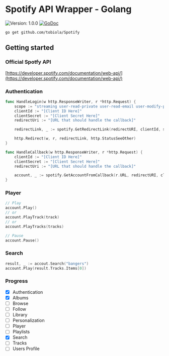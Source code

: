 # Spotify API Wrapper - Golang

![Version: 1.0.0](https://img.shields.io/badge/version-1.0.0-brightgreen.svg)
[![GoDoc](https://godoc.org/github.com/tobiola/Spotify?status.svg)](https://godoc.org/github.com/tobiola/Spotify)

```
go get github.com/tobiola/Spotify
```

## Getting started

### Official Spotfy API
[https://developer.spotify.com/documentation/web-api/](https://developer.spotify.com/documentation/web-api/)

### Authentication

````Go
func HandleLogin(w http.ResponseWriter, r *http.Request) {
 	scope := "streaming user-read-private user-read-email user-modify-playback-state"
	clientId := "[Client ID Here]"
	clientSecret := "[Client Secret Here]"
 	redirectUri := "[URL that should handle the callback]"

 	redirectLink, _ := spotify.GetRedirectLink(redirectURI, clientId, scope)

 	http.Redirect(w, r, redirectLink, http.StatusSeeOther)
}

func HandleCallback(w http.ResponseWriter, r *http.Request) {
	clientId := "[Client ID Here]"
	clientSecret := "[Client Secret Here]"
 	redirectUri := "[URL that should handle the callback]"

	account, _ := spotify.GetAccountFromCallback(r.URL, redirectURI, clientID, clientSecret)
}
````

### Player

````Go
// Play 
account.Play()
// or
account.PlayTrack(track)
// or
account.PlayTracks(tracks)

// Pause
account.Pause()
````

### Search

````Go
result, _ := accout.Search("bangers")
account.Play(result.Tracks.Items[0])
````

### Progress
- [x] Authentication
- [x] Albums
- [ ] Browse
- [ ] Follow
- [ ] Library
- [ ] Personalization
- [ ] Player
- [ ] Playlists
- [x] Search
- [ ] Tracks
- [ ] Users Profile
